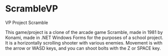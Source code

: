 # ScrambleVP
VP Project Scramble

This game/project is a clone of the arcade game Scramble, made in 1981 by Konami, made in .NET Windows Forms for the purposes of a school project. It is a horizontally scrolling shooter with various enemies. Movement is with the arrow or WASD keys, and you can shoot bolts with the Z or SPACE key.
